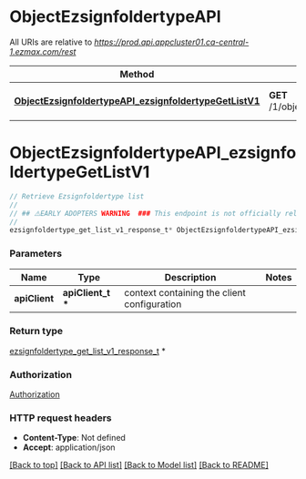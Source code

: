 # ObjectEzsignfoldertypeAPI

All URIs are relative to *https://prod.api.appcluster01.ca-central-1.ezmax.com/rest*

Method | HTTP request | Description
------------- | ------------- | -------------
[**ObjectEzsignfoldertypeAPI_ezsignfoldertypeGetListV1**](ObjectEzsignfoldertypeAPI.md#ObjectEzsignfoldertypeAPI_ezsignfoldertypeGetListV1) | **GET** /1/object/ezsignfoldertype/getList | Retrieve Ezsignfoldertype list


# **ObjectEzsignfoldertypeAPI_ezsignfoldertypeGetListV1**
```c
// Retrieve Ezsignfoldertype list
//
// ## ⚠️EARLY ADOPTERS WARNING  ### This endpoint is not officially released. Its definition might still change and it might not be available in every environment and region.
//
ezsignfoldertype_get_list_v1_response_t* ObjectEzsignfoldertypeAPI_ezsignfoldertypeGetListV1(apiClient_t *apiClient);
```

### Parameters
Name | Type | Description  | Notes
------------- | ------------- | ------------- | -------------
**apiClient** | **apiClient_t \*** | context containing the client configuration |

### Return type

[ezsignfoldertype_get_list_v1_response_t](ezsignfoldertype_get_list_v1_response.md) *


### Authorization

[Authorization](../README.md#Authorization)

### HTTP request headers

 - **Content-Type**: Not defined
 - **Accept**: application/json

[[Back to top]](#) [[Back to API list]](../README.md#documentation-for-api-endpoints) [[Back to Model list]](../README.md#documentation-for-models) [[Back to README]](../README.md)

